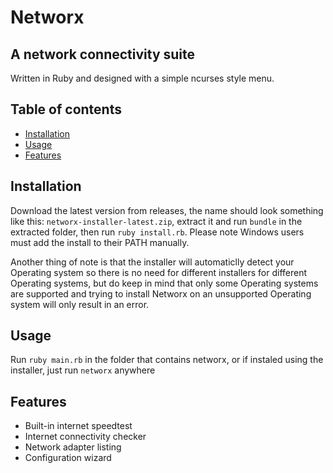 # Networx
## A network connectivity suite
Written in Ruby and designed with a simple ncurses style menu. 


## Table of contents 
- [Installation](#installation)
- [Usage](#usage)
- [Features](#features)

## Installation
Download the latest version from releases, the name should look something like this: ``networx-installer-latest.zip``, extract it and run ``bundle`` in the extracted folder, then run ``ruby install.rb``. Please note Windows users must add the install to their PATH manually.

Another thing of note is that the installer will automaticlly detect your Operating system so there is no need for different installers for different Operating systems, but do keep in mind that only some Operating systems are supported and trying to install Networx on an unsupported Operating system will only result in an error.
## Usage
Run ``ruby main.rb`` in the folder that contains networx, or if instaled using the installer, just run ``networx`` anywhere
## Features
- Built-in internet speedtest
- Internet connectivity checker
- Network adapter listing
- Configuration wizard
